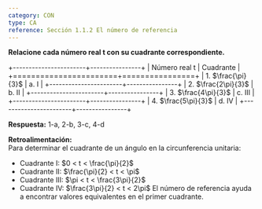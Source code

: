 ```yaml
---
category: CON
type: CA
reference: Sección 1.1.2 El número de referencia
---
```


**Relacione cada número real t con su cuadrante correspondiente.**

+-----------------------+----------------+
| Número real t         | Cuadrante      |
+=======================+================+
| 1. $\frac{\pi}{3}$     | a. I           |
+-----------------------+----------------+
| 2. $\frac{2\pi}{3}$    | b. II          |
+-----------------------+----------------+
| 3. $\frac{4\pi}{3}$    | c. III         |
+-----------------------+----------------+
| 4. $\frac{5\pi}{3}$    | d. IV          |
+-----------------------+----------------+

**Respuesta:** 1-a, 2-b, 3-c, 4-d

**Retroalimentación:**  
Para determinar el cuadrante de un ángulo en la circunferencia unitaria:
- Cuadrante I: $0 < t < \frac{\pi}{2}$
- Cuadrante II: $\frac{\pi}{2} < t < \pi$ 
- Cuadrante III: $\pi < t < \frac{3\pi}{2}$
- Cuadrante IV: $\frac{3\pi}{2} < t < 2\pi$
El número de referencia ayuda a encontrar valores equivalentes en el primer cuadrante.
